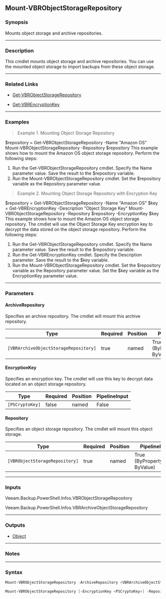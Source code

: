 Mount-VBRObjectStorageRepository
--------------------------------

### Synopsis
Mounts object storage and archive repositories.

---

### Description

This cmdlet mounts object storage and archive repositories. You can use the mounted object storage to import backups from these object storage.

---

### Related Links
* [Get-VBRObjectStorageRepository](Get-VBRObjectStorageRepository)

* [Get-VBREncryptionKey](Get-VBREncryptionKey)

---

### Examples
> Example 1. Mounting Object Storage Repository

$repository = Get-VBRObjectStorageRepository -Name "Amazon OS"
Mount-VBRObjectStorageRepository -Repository $repository
This example shows how to mount the Amazon OS object storage repository.
Perform the following steps:
1. Run the Get-VBRObjectStorageRepository cmdlet. Specify the Name parameter value. Save the result to the $repository variable.
2. Run the Mount-VBRObjectStorageRepository cmdlet. Set the $repository variable as the Repository parameter value.
> Example 2. Mounting Object Storage Repository with Encryption Key

$repository = Get-VBRObjectStorageRepository -Name "Amazon OS"
$key = Get-VBREncryptionKey -Description "Object Storage Key"
Mount-VBRObjectStorageRepository -Repository $repository -EncryptionKey $key
This example shows how to mount the Amazon OS object storage repository. The cmdlet will use the Object Storage Key encryption key to decrypt the data stored on the object storage repository.
Perform the following steps:
1. Run the Get-VBRObjectStorageRepository cmdlet. Specify the Name parameter value. Save the result to the $repository variable.
2. Run the Get-VBREncryptionKey cmdlet. Specify the Description parameter. Save the result to the $key variable.
3. Run the Mount-VBRObjectStorageRepository cmdlet. Set the $repository variable as the Repository parameter value. Set the $key variable as the EncryptionKey parameter value.

---

### Parameters
#### **ArchiveRepository**
Specifies an archive repository. The cmdlet will mount this archive repository.

|Type                                 |Required|Position|PipelineInput                 |
|-------------------------------------|--------|--------|------------------------------|
|`[VBRArchiveObjectStorageRepository]`|true    |named   |True (ByPropertyName, ByValue)|

#### **EncryptionKey**
Specifies an encryption key. The cmdlet will use this key to decrypt data located on an object storage repository.

|Type           |Required|Position|PipelineInput|
|---------------|--------|--------|-------------|
|`[PSCryptoKey]`|false   |named   |False        |

#### **Repository**
Specifies an object storage repository. The cmdlet will mount this object storage.

|Type                          |Required|Position|PipelineInput                 |
|------------------------------|--------|--------|------------------------------|
|`[VBRObjectStorageRepository]`|true    |named   |True (ByPropertyName, ByValue)|

---

### Inputs
Veeam.Backup.PowerShell.Infos.VBRObjectStorageRepository

Veeam.Backup.PowerShell.Infos.VBRArchiveObjectStorageRepository

---

### Outputs
* [Object](https://learn.microsoft.com/en-us/dotnet/api/System.Object)

---

### Notes

---

### Syntax
```PowerShell
Mount-VBRObjectStorageRepository -ArchiveRepository <VBRArchiveObjectStorageRepository> [-EncryptionKey <PSCryptoKey>] [<CommonParameters>]
```
```PowerShell
Mount-VBRObjectStorageRepository [-EncryptionKey <PSCryptoKey>] -Repository <VBRObjectStorageRepository> [<CommonParameters>]
```
